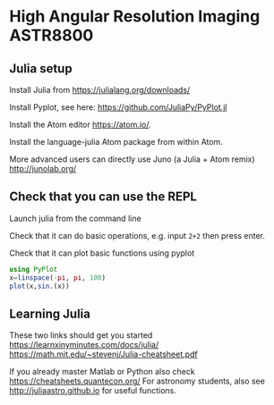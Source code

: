 # High Angular Resolution Imaging ASTR8800

## Julia setup

Install Julia from https://julialang.org/downloads/

Install Pyplot, see here: https://github.com/JuliaPy/PyPlot.jl

Install the Atom editor https://atom.io/.

Install the language-julia Atom package from within Atom.

More advanced users can directly use Juno (a Julia + Atom remix) http://junolab.org/

## Check that you can use the REPL

Launch julia from the command line

Check that it can do basic operations, e.g. input ```2+2``` then press enter.

Check that it can plot basic functions using pyplot

```julia
using PyPlot
x=linspace(-pi, pi, 100)
plot(x,sin.(x))
```

## Learning Julia

These two links should get you started
https://learnxinyminutes.com/docs/julia/
https://math.mit.edu/~stevenj/Julia-cheatsheet.pdf

If you already master Matlab or Python also check https://cheatsheets.quantecon.org/
For astronomy students, also see http://juliaastro.github.io for useful functions.
